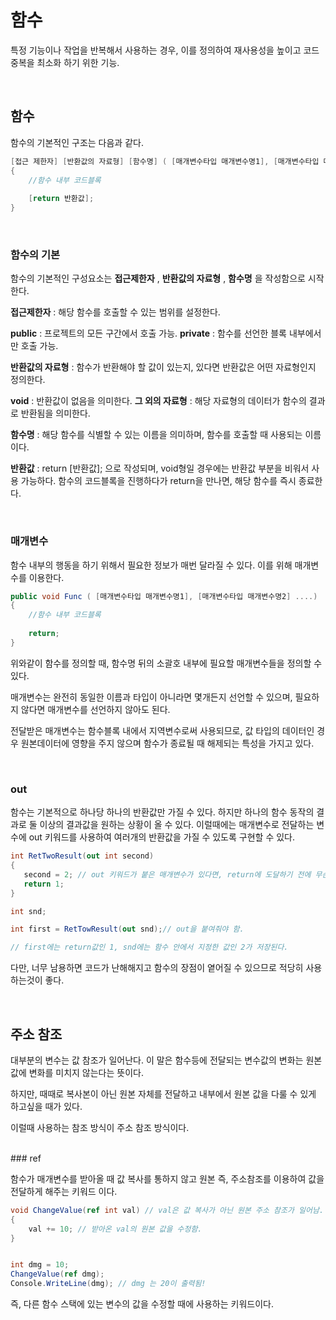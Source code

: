 # 함수

특정 기능이나 작업을 반복해서 사용하는 경우, 이를 정의하여 재사용성을 높이고 코드 중복을 최소화 하기 위한 기능.

<br>

## 함수

함수의 기본적인 구조는 다음과 같다.

```cs
[접근 제한자] [반환값의 자료형] [함수명] ( [매개변수타입 매개변수명1], [매개변수타입 매개변수명2] ....)
{
    //함수 내부 코드블록
    
    [return 반환값];
}
```

<br>

### 함수의 기본

함수의 기본적인 구성요소는 **접근제한자** , **반환값의 자료형** , **함수명** 을 작성함으로 시작한다.

**접근제한자** : 해당 함수를 호출할 수 있는 범위를 설정한다.

**public** : 프로젝트의 모든 구간에서 호출 가능.
**private** : 함수를 선언한 블록 내부에서만 호출 가능.


**반환값의 자료형** : 함수가 반환해야 할 값이 있는지, 있다면 반환값은 어떤 자료형인지 정의한다.

**void** : 반환값이 없음을 의미한다.
**그 외의 자료형** : 해당 자료형의 데이터가 함수의 결과로 반환됨을 의미한다.


**함수명** : 해당 함수를 식별할 수 있는 이름을 의미하며, 함수를 호출할 때 사용되는 이름이다.


**반환값** : return [반환값]; 으로 작성되며, void형일 경우에는 반환값 부분을 비워서 사용 가능하다.
                   함수의 코드블록을 진행하다가 return을 만나면, 해당 함수를 즉시 종료한다.

<br>

### 매개변수

함수 내부의 행동을 하기 위해서 필요한 정보가 매번 달라질 수 있다. 이를 위해 매개변수를 이용한다.

```cs
public void Func ( [매개변수타입 매개변수명1], [매개변수타입 매개변수명2] ....)
{
    //함수 내부 코드블록
    
    return;
}
```

위와같이 함수를 정의할 때, 함수명 뒤의 소괄호 내부에 필요할 매개변수들을 정의할 수 있다.

매개변수는 완전히 동일한 이름과 타입이 아니라면 몇개든지 선언할 수 있으며, 필요하지 않다면 매개변수를 선언하지 않아도 된다.

전달받은 매개변수는 함수블록 내에서 지역변수로써 사용되므로, 값 타입의 데이터인 경우 원본데이터에 영향을 주지 않으며
함수가 종료될 때 해제되는 특성을 가지고 있다.

<br>

### out

함수는 기본적으로 하나당 하나의 반환값만 가질 수 있다. 하지만 하나의 함수 동작의 결과로 둘 이상의 결과값을 원하는 상황이 올 수 있다.
이럴때에는 매개변수로 전달하는 변수에 out 키워드를 사용하여 여러개의 반환값을 가질 수 있도록 구현할 수 있다.

```cs
int RetTwoResult(out int second)
{
   second = 2; // out 키워드가 붙은 매개변수가 있다면, return에 도달하기 전에 무슨 값이라도 지정해야 한다!
   return 1; 
}

int snd;

int first = RetTowResult(out snd);// out을 붙여줘야 함.

// first에는 return값인 1, snd에는 함수 안에서 지정한 값인 2가 저장된다.
```


다만, 너무 남용하면 코드가 난해해지고 함수의 장점이 옅어질 수 있으므로 적당히 사용하는것이 좋다.

<br>

## 주소 참조

대부분의 변수는 값 참조가 일어난다. 이 말은 함수등에 전달되는 변수값의 변화는 원본 값에 변화를 미치지 않는다는 뜻이다.

하지만, 때때로 복사본이 아닌 원본 자체를 전달하고 내부에서 원본 값을 다룰 수 있게 하고싶을 때가 있다.

이럴때 사용하는 참조 방식이 주소 참조 방식이다.

<br>
### ref

함수가 매개변수를 받아올 때 값 복사를 통하지 않고 원본 즉, 주소참조를 이용하여 값을 전달하게 해주는 키워드 이다.

```cs
void ChangeValue(ref int val) // val은 값 복사가 아닌 원본 주소 참조가 일어남.
{
    val += 10; // 받아온 val의 원본 값을 수정함.
}


int dmg = 10;
ChangeValue(ref dmg);
Console.WriteLine(dmg); // dmg 는 20이 출력됨!
```

즉, 다른 함수 스택에 있는 변수의 값을 수정할 때에 사용하는 키워드이다.

<br>